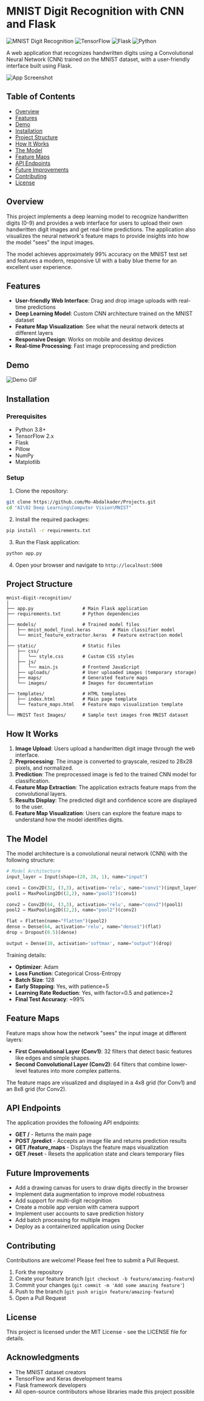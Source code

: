 # MNIST Digit Recognition with CNN and Flask

![MNIST Digit Recognition](https://img.shields.io/badge/Project-Deep%20Learning-blue)
![TensorFlow](https://img.shields.io/badge/TensorFlow-2.x-orange)
![Flask](https://img.shields.io/badge/Flask-2.x-green)
![Python](https://img.shields.io/badge/Python-3.8+-yellow)

A web application that recognizes handwritten digits using a Convolutional Neural Network (CNN) trained on the MNIST dataset, with a user-friendly interface built using Flask.

![App Screenshot](static/images/APP_SCREENSHORT.jpg)

## Table of Contents
- [Overview](#overview)
- [Features](#features)
- [Demo](#demo)
- [Installation](#installation)
- [Project Structure](#project-structure)
- [How It Works](#how-it-works)
- [The Model](#the-model)
- [Feature Maps](#feature-maps)
- [API Endpoints](#api-endpoints)
- [Future Improvements](#future-improvements)
- [Contributing](#contributing)
- [License](#license)

## Overview

This project implements a deep learning model to recognize handwritten digits (0-9) and provides a web interface for users to upload their own handwritten digit images and get real-time predictions. The application also visualizes the neural network's feature maps to provide insights into how the model "sees" the input images.

The model achieves approximately 99% accuracy on the MNIST test set and features a modern, responsive UI with a baby blue theme for an excellent user experience.

## Features

- **User-friendly Web Interface**: Drag and drop image uploads with real-time predictions
- **Deep Learning Model**: Custom CNN architecture trained on the MNIST dataset
- **Feature Map Visualization**: See what the neural network detects at different layers
- **Responsive Design**: Works on mobile and desktop devices
- **Real-time Processing**: Fast image preprocessing and prediction

## Demo

![Demo GIF](static/images/MINST%20APP%20DEMO.gif)

## Installation

### Prerequisites
- Python 3.8+
- TensorFlow 2.x
- Flask
- Pillow
- NumPy
- Matplotlib

### Setup

1. Clone the repository:
```bash
git clone https://github.com/Mo-Abdalkader/Projects.git
cd "AI\02 Deep Learning\Computer Vision\MNIST"
```

2. Install the required packages:
```bash
pip install -r requirements.txt
```

3. Run the Flask application:
```bash
python app.py
```

4. Open your browser and navigate to `http://localhost:5000`

## Project Structure

```
mnist-digit-recognition/
│
├── app.py                  # Main Flask application
├── requirements.txt        # Python dependencies
│
├── models/                 # Trained model files
│   ├── mnist_model_final.keras        # Main classifier model
│   └── mnist_feature_extractor.keras  # Feature extraction model
│
├── static/                 # Static files
│   ├── css/
│   │   └── style.css       # Custom CSS styles
│   ├── js/
│   │   └── main.js         # Frontend JavaScript
│   ├── uploads/            # User uploaded images (temporary storage)
│   ├── maps/               # Generated feature maps
│   └── images/             # Images for documentation
│
├── templates/              # HTML templates
│   ├── index.html          # Main page template
│   └── feature_maps.html   # Feature maps visualization template
│
└── MNIST Test Images/      # Sample test images from MNIST dataset
```

## How It Works

1. **Image Upload**: Users upload a handwritten digit image through the web interface.
2. **Preprocessing**: The image is converted to grayscale, resized to 28x28 pixels, and normalized.
3. **Prediction**: The preprocessed image is fed to the trained CNN model for classification.
4. **Feature Map Extraction**: The application extracts feature maps from the convolutional layers.
5. **Results Display**: The predicted digit and confidence score are displayed to the user.
6. **Feature Map Visualization**: Users can explore the feature maps to understand how the model identifies digits.

## The Model

The model architecture is a convolutional neural network (CNN) with the following structure:

```python
# Model Architecture
input_layer = Input(shape=(28, 28, 1), name="input")

conv1 = Conv2D(32, (3,3), activation='relu', name="conv1")(input_layer)
pool1 = MaxPooling2D((2,2), name="pool1")(conv1)

conv2 = Conv2D(64, (3,3), activation='relu', name="conv2")(pool1)
pool2 = MaxPooling2D((2,2), name="pool2")(conv2)

flat = Flatten(name="flatten")(pool2)
dense = Dense(64, activation='relu', name="dense1")(flat)
drop = Dropout(0.5)(dense)

output = Dense(10, activation='softmax', name="output")(drop)
```

Training details:
- **Optimizer**: Adam
- **Loss Function**: Categorical Cross-Entropy
- **Batch Size**: 128
- **Early Stopping**: Yes, with patience=5
- **Learning Rate Reduction**: Yes, with factor=0.5 and patience=2
- **Final Test Accuracy**: ~99%

## Feature Maps

Feature maps show how the network "sees" the input image at different layers:

- **First Convolutional Layer (Conv1)**: 32 filters that detect basic features like edges and simple shapes.
- **Second Convolutional Layer (Conv2)**: 64 filters that combine lower-level features into more complex patterns.

The feature maps are visualized and displayed in a 4x8 grid (for Conv1) and an 8x8 grid (for Conv2).

## API Endpoints

The application provides the following API endpoints:

- **GET /** - Returns the main page
- **POST /predict** - Accepts an image file and returns prediction results
- **GET /feature_maps** - Displays the feature maps visualization
- **GET /reset** - Resets the application state and clears temporary files

## Future Improvements

- Add a drawing canvas for users to draw digits directly in the browser
- Implement data augmentation to improve model robustness
- Add support for multi-digit recognition
- Create a mobile app version with camera support
- Implement user accounts to save prediction history
- Add batch processing for multiple images
- Deploy as a containerized application using Docker

## Contributing

Contributions are welcome! Please feel free to submit a Pull Request.

1. Fork the repository
2. Create your feature branch (`git checkout -b feature/amazing-feature`)
3. Commit your changes (`git commit -m 'Add some amazing feature'`)
4. Push to the branch (`git push origin feature/amazing-feature`)
5. Open a Pull Request

## License

This project is licensed under the MIT License - see the LICENSE file for details.

## Acknowledgments

- The MNIST dataset creators
- TensorFlow and Keras development teams
- Flask framework developers
- All open-source contributors whose libraries made this project possible
